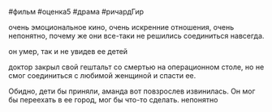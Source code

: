

#фильм #оценка5 #драма #ричардГир

  

очень эмоциональное кино, очень искренние отношения, очень непонятно, почему же они все-таки не решились соединиться навсегда.

он умер, так и не увидев ее детей

доктор закрыл свой гештальт со смертью на операционном столе, но не смог соединиться с любимой женщиной и спасти ее.

Обидно, дети бы приняли, аманда вот повзрослев извинилась. Он мог бы переехать в ее город, мог бы что-то сделать. непонятно